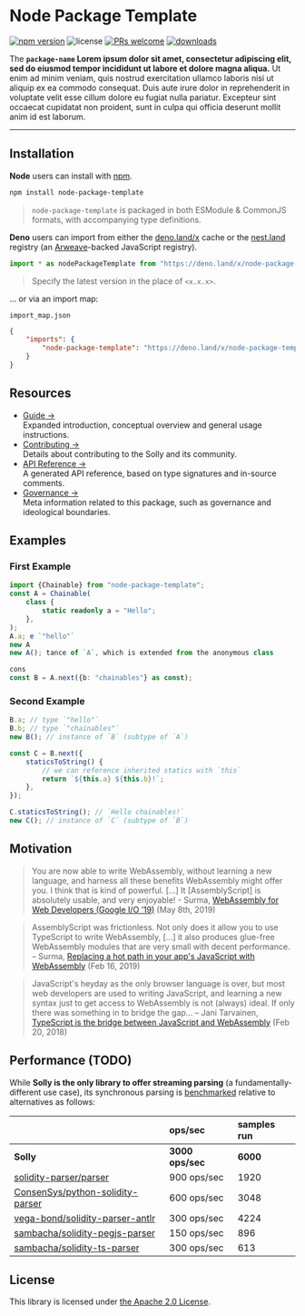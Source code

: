 # Node Package Template

[![npm version](https://img.shields.io/npm/v/style-dictionary.svg?style=flat-square)](https://badge.fury.io/js/style-dictionary) ![license](https://img.shields.io/npm/l/style-dictionary.svg?style=flat-square) [![PRs welcome](https://img.shields.io/badge/PRs-welcome-brightgreen.svg?style=flat-square)](https://github.com/amzn/style-dictionary/blob/master/CONTRIBUTING.md#submitting-pull-requests) [![downloads](https://img.shields.io/npm/dm/style-dictionary.svg?style=flat-square)](https://www.npmjs.com/package/style-dictionary)

The **`package-name` Lorem ipsum dolor sit amet, consectetur adipiscing elit, sed do eiusmod tempor incididunt ut labore et dolore magna aliqua.** Ut enim ad minim veniam, quis nostrud exercitation ullamco laboris nisi ut aliquip ex ea commodo consequat. Duis aute irure dolor in reprehenderit in voluptate velit esse cillum dolore eu fugiat nulla pariatur. Excepteur sint occaecat cupidatat non proident, sunt in culpa qui officia deserunt mollit anim id est laborum.

---

## Installation

**Node** users can install with [npm](https://www.npmjs.com/package/node-package-template).

```sh
npm install node-package-template
```

> `node-package-template` is packaged in both ESModule & CommonJS formats, with accompanying type definitions.

**Deno** users can import from either the [deno.land/x](https://deno.land/x) cache or the [nest.land](https://nest.land) registry (an [Arweave](https://www.arweave.org/)-backed JavaScript registry).

```ts
import * as nodePackageTemplate from "https://deno.land/x/node-package-template@<x.x.x>/mod.ts";
```

> Specify the latest version in the place of `<x.x.x>`.

... or via an import map:

`import_map.json`

```json
{
    "imports": {
        "node-package-template": "https://deno.land/x/node-package-template@<x.x.x>/mod.ts"
    }
}
```

## Resources

<!-- TODO: YouTube series -->

-   [Guide &rarr;](docs/guide.md)<br />Expanded introduction, conceptual overview and general usage instructions.
-   [Contributing &rarr;](CONTRIBUTING.md)<br />Details about contributing to the Solly and its community.
-   [API Reference &rarr;](docs/reference.md)<br />A generated API reference, based on type signatures and in-source comments.
-   [Governance &rarr;](GOVERNANCE.md)<br />Meta information related to this package, such as governance and ideological boundaries.

## Examples

### First Example

```ts
import {Chainable} from "node-package-template";
const A = Chainable(
    class {
        static readonly a = "Hello";
    },
);
A.a; e `"hello"`
new A
new A(); tance of `A`, which is extended from the anonymous class

cons
const B = A.next({b: "chainables"} as const);
```

### Second Example

```ts
B.a; // type `"hello"`
B.b; // type `"chainables"`
new B(); // instance of `B` (subtype of `A`)

const C = B.next({
    staticsToString() {
        // we can reference inherited statics with `this`
        return `${this.a} ${this.b}!`;
    },
});

C.staticsToString(); // `Hello chainables!`
new C(); // instance of `C` (subtype of `B`)
```

## Motivation

> You are now able to write WebAssembly, without learning a new language, and harness all these benefits WebAssembly might offer you. I think that is kind of powerful. [...] It [AssemblyScript] is absolutely usable, and very enjoyable! - Surma, [WebAssembly for Web Developers (Google I/O ’19)](https://youtu.be/njt-Qzw0mVY) (May 8th, 2019)

> AssemblyScript was frictionless. Not only does it allow you to use TypeScript to write WebAssembly, [...] it also produces glue-free WebAssembly modules that are very small with decent performance. – Surma, [Replacing a hot path in your app's JavaScript with WebAssembly](https://developers.google.com/web/updates/2019/02/hotpath-with-wasm) (Feb 16, 2019)

> JavaScript's heyday as the only browser language is over, but most web developers are used to writing JavaScript, and learning a new syntax just to get access to WebAssembly is not (always) ideal. If only there was something in to bridge the gap… – Jani Tarvainen, [TypeScript is the bridge between JavaScript and WebAssembly](https://malloc.fi/typescript-bridge-javascript-webassembly) (Feb 20, 2018)

## Performance (TODO)

While **Solly is the only library to offer streaming parsing** (a fundamentally-different use case), its synchronous parsing is [benchmarked](./bench/readme.txt) relative to alternatives as follows:

|                                                                                         | ops/sec          | samples run |
| :-------------------------------------------------------------------------------------- | :--------------- | :---------- |
| **Solly**                                                                               | **3000 ops/sec** | **6000**    |
| [solidity-parser/parser](https://github.com/solidity-parser/parser)                     | 900 ops/sec      | 1920        |
| [ConsenSys/python-solidity-parser](https://github.com/ConsenSys/python-solidity-parser) | 600 ops/sec      | 3048        |
| [vega-bond/solidity-parser-antlr](vega-bond/solidity-parser-antlr)                      | 300 ops/sec      | 4224        |
| [sambacha/solidity-pegjs-parser](https://github.com/sambacha/solidity-pegjs-parser)     | 150 ops/sec      | 896         |
| [sambacha/solidity-ts-parser](https://github.com/sambacha/solidity-ts-parser)           | 300 ops/sec      | 613         |

## License

This library is licensed under [the Apache 2.0 License](LICENSE).
